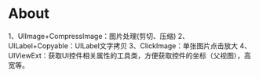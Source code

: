 # About
1、UIImage+CompressImage：图片处理(剪切、压缩)
2、UILabel+Copyable：UILabel文字拷贝
3、ClickImage：单张图片点击放大
4、UIViewExt：获取UI控件相关属性的工具类，方便获取控件的坐标（父视图），高宽等。
